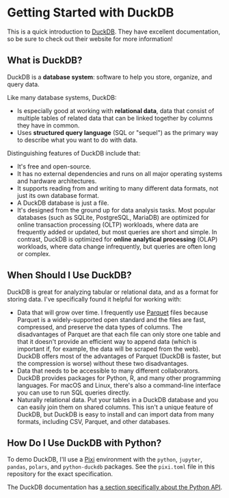 # Getting Started with DuckDB

This is a quick introduction to [DuckDB][]. They have excellent documentation,
so be sure to check out their website for more information!

[DuckDB]: https://duckdb.org/


## What is DuckDB?

DuckDB is a **database system**: software to help you store, organize, and
query data.

Like many database systems, DuckDB:

* Is especially good at working with **relational data**, data that consist of
  multiple tables of related data that can be linked together by columns they
  have in common.
* Uses **structured query language** (SQL or "sequel") as the primary way to
  describe what you want to do with data.

Distinguishing features of DuckDB include that:

* It's free and open-source.
* It has no external dependencies and runs on all major operating systems and
  hardware architectures.
* It supports reading from and writing to many different data formats, not just
  its own database format.
* A DuckDB database is just a file.
* It's designed from the ground up for data analysis tasks. Most popular
  databases (such as SQLite, PostgreSQL, MariaDB) are optimized for online
  transaction processing (OLTP) workloads, where data are frequently added or
  updated, but most queries are short and simple. In contrast, DuckDB is
  optimized for **online analytical processing** (OLAP) workloads, where data
  change infrequently, but queries are often long or complex.
  

## When Should I Use DuckDB?

DuckDB is great for analyzing tabular or relational data, and as a format for
storing data. I've specifically found it helpful for working with:

* Data that will grow over time. I frequently use [Parquet][] files because
  Parquet is a widely-supported open standard and the files are fast,
  compressed, and preserve the data types of columns. The disadvantages of
  Parquet are that each file can only store one table and that it doesn't
  provide an efficient way to append data (which is important if, for example,
  the data will be scraped from the web). DuckDB offers most of the advantages
  of Parquet (DuckDB is faster, but the compression is worse) without these two
  disadvantages.
* Data that needs to be accessible to many different collaborators. DuckDB
  provides packages for Python, R, and many other programming languages. For
  macOS and Linux, there's also a command-line interface you can use to run SQL
  queries directly.
* Naturally relational data. Put your tables in a DuckDB database and you can
  easily join them on shared columns. This isn't a unique feature of DuckDB,
  but DuckDB is easy to install and can import data from many formats,
  including CSV, Parquet, and other databases.

[Parquet]: https://parquet.apache.org/


## How Do I Use DuckDB with Python?

To demo DuckDB, I'll use a [Pixi][] environment with the `python`, `jupyter`,
`pandas`, `polars`, and `python-duckdb` packages. See the `pixi.toml` file in
this repository for the exact specification.

[Pixi]: https://pixi.sh/

The DuckDB documentation has [a section specifically about the Python
API][duckdb-py].

[duckdb-py]: https://duckdb.org/docs/stable/clients/python/overview

